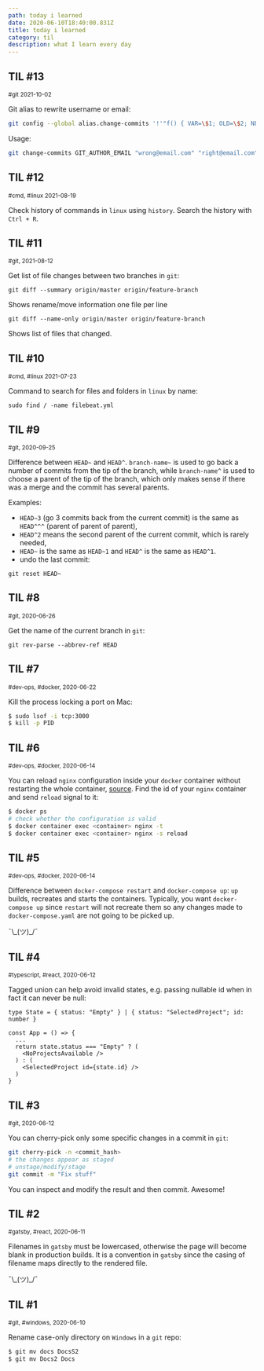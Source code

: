 ```yaml
---
path: today i learned
date: 2020-06-10T18:40:00.831Z
title: today i learned
category: til
description: what I learn every day
---
```


## TIL #13

<small> #git </small><small>2021-10-02</small>

Git alias to rewrite username or email:

```sh
git config --global alias.change-commits '!'"f() { VAR=\$1; OLD=\$2; NEW=\$3; shift 3; git filter-branch -f --env-filter \"if [[ \\\"\$\`echo \$VAR\`\\\" = '\$OLD' ]]; then export \$VAR='\$NEW'; fi\" \$@; }; f"
```

Usage:
```sh
git change-commits GIT_AUTHOR_EMAIL "wrong@email.com" "right@email.com" HEAD~3..HEAD
```

## TIL #12

<small> #cmd, #linux </small><small>2021-08-19</small>

Check history of commands in `linux` using `history`.
Search the history with `Ctrl + R`.

## TIL #11

<small> #git, </small><small>2021-08-12</small>

Get list of file changes between two branches in `git`:

```
git diff --summary origin/master origin/feature-branch
```
Shows rename/move information one file per line

```
git diff --name-only origin/master origin/feature-branch
```
Shows list of files that changed.

## TIL #10

<small> #cmd, #linux </small><small>2021-07-23</small>

Command to search for files and folders in `linux` by name:

```
sudo find / -name filebeat.yml
```

## TIL #9

<small> #git, </small><small>2020-09-25</small>

Difference between `HEAD~` and `HEAD^`.
`branch-name~` is used to go back a number of commits from the tip of the branch, while `branch-name^` is used to choose a parent of the tip of the branch, which only makes sense if there was a merge and the commit has several parents.

Examples:

- `HEAD~3` (go 3 commits back from the current commit) is the same as `HEAD^^^` (parent of parent of parent),
- `HEAD^2` means the second parent of the current commit, which is rarely needed,
- `HEAD~` is the same as `HEAD~1` and `HEAD^` is the same as `HEAD^1`.
- undo the last commit:

```
git reset HEAD~
```

## TIL #8

<small> #git, </small><small>2020-06-26</small>

Get the name of the current branch in `git`:

```
git rev-parse --abbrev-ref HEAD
```

## TIL #7

<small> #dev-ops, #docker, </small><small>2020-06-22</small>

Kill the process locking a port on Mac:

```sh
$ sudo lsof -i tcp:3000
$ kill -p PID
```

## TIL #6

<small> #dev-ops, #docker, </small><small>2020-06-14</small>

You can reload `nginx` configuration inside your `docker` container without restarting the whole container, [source](https://www.shellhacks.com/docker-reload-nginx-inside-container/). Find the id of your `nginx` container and send `reload` signal to it:

```sh
$ docker ps
# check whether the configuration is valid
$ docker container exec <container> nginx -t
$ docker container exec <container> nginx -s reload
```

## TIL #5

<small> #dev-ops, #docker, </small><small>2020-06-14</small>

Difference between `docker-compose restart` and `docker-compose up`: `up` builds, recreates and starts the containers. Typically, you want `docker-compose up` since `restart` will not recreate them so any changes made to `docker-compose.yaml` are not going to be picked up.

¯\\\_(ツ)\_/¯

## TIL #4

<small> #typescript, #react, </small><small>2020-06-12</small>

Tagged union can help avoid invalid states, e.g. passing nullable id when in fact it can never be null:

```tsx
type State = { status: "Empty" } | { status: "SelectedProject"; id: number }

const App = () => {
  ...
  return state.status === "Empty" ? (
    <NoProjectsAvailable />
  ) : (
    <SelectedProject id={state.id} />
  )
}
```

## TIL #3

<small> #git, </small><small>2020-06-12</small>

You can cherry-pick only some specific changes in a commit in `git`:

```sh
git cherry-pick -n <commit_hash>
# the changes appear as staged
# unstage/modify/stage
git commit -m "Fix stuff"
```

You can inspect and modify the result and then commit. Awesome!

## TIL #2

<small> #gatsby, #react, </small><small>2020-06-11</small>

Filenames in `gatsby` must be lowercased, otherwise the page will become blank in production builds. It is a convention in `gatsby` since the casing of filename maps directly to the rendered file.

¯\\\_(ツ)\_/¯

## TIL #1

<small> #git, #windows, </small><small>2020-06-10</small>

Rename case-only directory on `Windows` in a `git` repo:

```sh
$ git mv docs DocsS2
$ git mv Docs2 Docs
```

